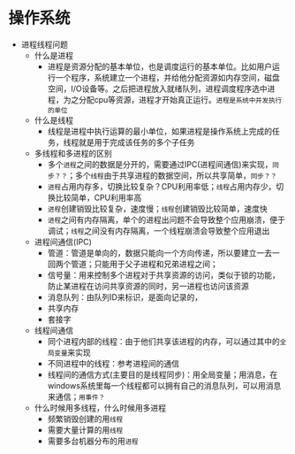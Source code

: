 操作系统
===
* 进程线程问题
  * 什么是进程
    * 进程是资源分配的基本单位，也是调度运行的基本单位。比如用户运行一个程序，系统建立一个进程，并给他分配资源如内存空间，磁盘空间，I/O设备等。之后把进程放入就绪队列，进程调度程序选中进程，为之分配cpu等资源，进程才开始真正运行。`进程是系统中并发执行的单位`
  * 什么是线程
    * 线程是进程中执行运算的最小单位，如果进程是操作系统上完成的任务，线程就是用于完成该任务的多个子任务
  * 多线程和多进程的区别
    * 多个`进程`之间的数据是分开的，需要通过IPC(进程间通信)来实现，`同步？？`；多个`线程`由于共享进程的数据空间，所以共享简单，`同步？？`
    * `进程`占用内存多，切换比较复杂？CPU利用率低；`线程`占用内存少，切换比较简单，CPU利用率高
    * `进程`创建销毁比较复杂，速度慢；`线程`创建销毁比较简单，速度快
    * `进程`之间有内存隔离，单个的进程出问题不会导致整个应用崩溃，便于调试；`线程`之间没有内存隔离，一个线程崩溃会导致整个应用退出
  * 进程间通信(IPC)
    * 管道：管道是单向的，数据只能向一个方向传递，所以要建立一去一回两个管道；只能用于父子进程和兄弟进程之间；
    * 信号量：用来控制多个进程对于共享资源的访问，类似于锁的功能，防止某进程在访问共享资源的同时，另一进程也访问该资源
    * 消息队列：由队列ID来标识，是面向记录的，
    * 共享内存
    * 套接字
  * 线程间通信
    * 同个进程内部的线程：由于他们共享该进程的内存，可以通过其中的`全局变量`来实现
    * 不同进程中的线程：参考进程间的通信
    * 线程间的通信方式(主要目的是线程同步)：用全局变量；用消息，在windows系统里每一个线程都可以拥有自己的消息队列，可以用消息来通信；`用事件？`
  * 什么时候用多线程，什么时候用多进程
    * 频繁销毁创建的用`线程`
    * 需要大量计算的用`线程`
    * 需要多台机器分布的用`进程`
    
